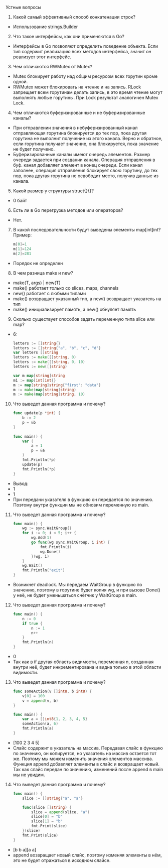 Устные вопросы

1. Какой самый эффективный способ конкатенации строк?
- Использование strings.Builder
2. Что такое интерфейсы, как они применяются в Go? 
- Интерфейсы в Go позволяют определить поведение объекта. Если тип содержит реализацию всех методов интерфейса, значит он реализует этот интерфейс.
3. Чем отличаются RWMutex от Mutex?
- Mutex блокирует работу над общим ресурсом всех горутин кроме одной. 
- RWMutex может блокировать на чтение и на запись. RLock запрещает всем горутинам делать запись, в это время чтение могут выполнять любые горутины. При Lock результат аналогичен Mutex Lock.
4. Чем отличаются буферизированные и не буферизированные каналы?
- При отправлении значения в небуферизированный канал отправляющая горутина блокируется до тех пор, пока другая горутина не выполнит получение из этого канала. Верно и обратное, если горутина получает значение, она блокируется, пока значение не будет получено.
- Буферизированные каналы имеют очередь элементов. Размер очереди задается при создании канала. Операция отправления в буф. канал добавляет элемент в конец очереди. Если канал заполнен, операция отправления блокирует свою горутину, до тех пор, пока другая горутина не освободит место, получив данные из канала.
5. Какой размер у структуры struct{}{}?
- 0 байт
6. Есть ли в Go перегрузка методов или операторов?
- Нет.
7. В какой последовательности будут выведены элементы map[int]int?
    Пример:
    ```go
    m[0]=1
    m[1]=124
    m[2]=281
   ```
- Порядок не определен
8. В чем разница make и new?
- make(T, args) | new(T)
- make() работает только со slices, maps, channels
- new() работает с любыми типами
- make() возвращает указанный тип, а new() возвращает указатель на тип
- make() инициализирует память, а new() обнуляет память
9. Сколько существует способов задать переменную типа slice или map?
- 6:
    ```go
    letters := []string{}
    letters := []string{"a", "b", "c", "d"}
    var letters []string
    letters := make([]string, 0)
    letters := make([]string, 0, 10)
    letters := new([]string)
    
    var m map[string]string
    m1 := map[int]int{}
    m := map[string]string{"first": "data"}
    m := make(map[string]string)
    m := make(map[string]string, 10)

    ```
10. Что выведет данная программа и почему?
    ```go
    func update(p *int) {
        b := 2
        p = &b
    }
        
    func main() {
        var (
            a = 1
            p = &a
        )
        fmt.Println(*p)
        update(p)
        fmt.Println(*p)
    }
    ```
- Вывод:
- 1
- 1
- При передачи указателя в функцию он передается по значению. Поэтому внутри функции мы не обновим переменную из main.
11. Что выведет данная программа и почему?

    ```go
    func main() {
        wg := sync.WaitGroup{}
        for i := 0; i < 5; i++ {
            wg.Add(1)
            go func(wg sync.WaitGroup, i int) {
                fmt.Println(i)
                wg.Done()
            }(wg, i)
        }
        wg.Wait()
        fmt.Println("exit")
    }
    ```
- Возникнет deadlock. Мы передаем WaitGroup в функцию по значению, поэтому в горутине будет копия wg, и при вызове Done() у неё, не будет уменьшаться счётчик у WaitGroup в main.
12. Что выведет данная программа и почему?

    ```go
    func main() {
        n := 0
        if true {
            n := 1
            n++
        }
        fmt.Println(n)
    }
    ```
- 0
- Так как в if другая область видимости, переменная n, созданная внутри неё, будет инкрементирована и видна только в этой области видимости.
13. Что выведет данная программа и почему?

    ```go
    func someAction(v []int8, b int8) {
        v[0] = 100
        v = append(v, b)
    }
    
    func main() {
        var a = []int8{1, 2, 3, 4, 5}
        someAction(a, 6)
        fmt.Println(a)
    }
    ```
- [100 2 3 4 5]
- Слайс содержит в указатель на массив. Передавая слайс в функцию по значению, он копируется, но указатель на массив остается тот же. Поэтому мы можем изменить значения элементов массива. Функция append добавляет элементы в слайс и возвращает новый. Так как слайс передан по значению, изменений после append в main мы не увидим.
14. Что выведет данная программа и почему?

    ```go
    func main() {
        slice := []string{"a", "a"}
    
        func(slice []string) {
            slice = append(slice, "a")
            slice[0] = "b"
            slice[1] = "b"
            fmt.Print(slice)
        }(slice)
        fmt.Print(slice)
    }
    ```
- [b b a][a a]
- append возвращает новый слайс, поэтому изменяя элементы в нём, это не будет отражаться в исходном слайсе.
